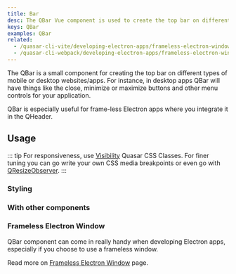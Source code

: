 ```yaml
---
title: Bar
desc: The QBar Vue component is used to create the top bar on different platforms.
keys: QBar
examples: QBar
related:
  - /quasar-cli-vite/developing-electron-apps/frameless-electron-window
  - /quasar-cli-webpack/developing-electron-apps/frameless-electron-window
---
```


The QBar is a small component for creating the top bar on different types of mobile or desktop websites/apps. For instance, in desktop apps QBar will have things like the close, minimize or maximize buttons and other menu controls for your application.

QBar is especially useful for frame-less Electron apps where you integrate it in the QHeader.

<DocApi file="QBar" />

## Usage

::: tip
For responsiveness, use [Visibility](/style/visibility#Window-Width-Related) Quasar CSS Classes. For finer tuning you can go write your own CSS media breakpoints or even go with [QResizeObserver](/vue-components/resize-observer).
:::

### Styling

<DocExample title="MacOS style" file="MacOS" no-edit />

<DocExample title="Windows style" file="Windows" />

<DocExample title="iOS style" file="iOS" no-edit />

<DocExample title="Android style" file="Android" />

### With other components

<DocExample title="QMenu" file="Menu" />

<DocExample title="QDialog" file="Dialog" />

<DocExample title="QHeader with QToolbar" file="Header" />

### Frameless Electron Window
QBar component can come in really handy when developing Electron apps, especially if you choose to use a frameless window.

Read more on [Frameless Electron Window](/quasar-cli/developing-electron-apps/frameless-electron-window) page.
